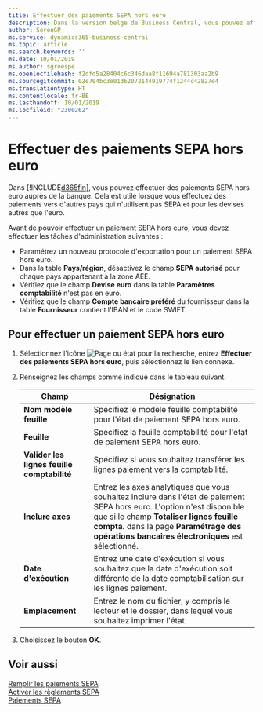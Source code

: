 ```yaml
---
title: Effectuer des paiements SEPA hors euro
description: Dans la version belge de Business Central, vous pouvez effectuer des paiements SEPA hors euros auprès de la banque. Cela est utile lorsque vous effectuez des paiements vers d'autres pays qui n'utilisent pas SEPA et pour les devises autres que l'euro.
author: SorenGP
ms.service: dynamics365-business-central
ms.topic: article
ms.search.keywords: ''
ms.date: 10/01/2019
ms.author: sgroespe
ms.openlocfilehash: f2dfd5a28404c6c346daa8f11694a781303aa2b9
ms.sourcegitcommit: 02e704bc3e01d62072144919774f1244c42827e4
ms.translationtype: HT
ms.contentlocale: fr-BE
ms.lasthandoff: 10/01/2019
ms.locfileid: "2300262"
---
```

# <a name="file-non-euro-sepa-payments"></a>Effectuer des paiements SEPA hors euro
Dans [!INCLUDE[d365fin](../../includes/d365fin_md.md)], vous pouvez effectuer des paiements SEPA hors euro auprès de la banque. Cela est utile lorsque vous effectuez des paiements vers d'autres pays qui n'utilisent pas SEPA et pour les devises autres que l'euro.  

Avant de pouvoir effectuer un paiement SEPA hors euro, vous devez effectuer les tâches d'administration suivantes :  

- Paramétrez un nouveau protocole d'exportation pour un paiement SEPA hors euro.  
- Dans la table **Pays/région**, désactivez le champ **SEPA autorisé** pour chaque pays appartenant à la zone AEE.  
- Vérifiez que le champ **Devise euro** dans la table **Paramètres comptabilité** n'est pas en euro.  
- Vérifiez que le champ **Compte bancaire préféré** du fournisseur dans la table **Fournisseur** contient l'IBAN et le code SWIFT.  

## <a name="to-file-a-non-euro-sepa-payment"></a>Pour effectuer un paiement SEPA hors euro  

1.  Sélectionnez l'icône ![Page ou état pour la recherche](../../media/ui-search/search_small.png "Page ou état pour la recherche"), entrez **Effectuer des paiements SEPA hors euro**, puis sélectionnez le lien connexe.  
2.  Renseignez les champs comme indiqué dans le tableau suivant.  

    |Champ|Désignation|  
    |---------------------------------|---------------------------------------|  
    |**Nom modèle feuille**|Spécifiez le modèle feuille comptabilité pour l'état de paiement SEPA hors euro.|  
    |**Feuille**|Spécifiez la feuille comptabilité pour l'état de paiement SEPA hors euro.|  
    |**Valider les lignes feuille comptabilité**|Spécifiez si vous souhaitez transférer les lignes paiement vers la comptabilité.|  
    |**Inclure axes**|Entrez les axes analytiques que vous souhaitez inclure dans l'état de paiement SEPA hors euro. L'option n'est disponible que si le champ **Totaliser lignes feuille compta.** dans la page **Paramétrage des opérations bancaires électroniques** est sélectionné.|  
    |**Date d'exécution**|Entrez une date d'exécution si vous souhaitez que la date d'exécution soit différente de la date comptabilisation sur les lignes paiement.|  
    |**Emplacement**|Entrez le nom du fichier, y compris le lecteur et le dossier, dans lequel vous souhaitez imprimer l'état.|  

3.  Choisissez le bouton **OK**.  

## <a name="see-also"></a>Voir aussi  
 [Remplir les paiements SEPA](how-to-file-sepa-payments.md)   
 [Activer les règlements SEPA](how-to-activate-sepa-payments.md)   
 [Paiements SEPA](sepa-payments.md)
